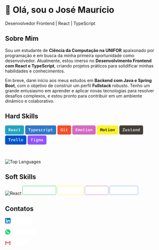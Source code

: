 # 👋 Olá, sou o José Maurício

Desenvolvedor Frontend | React | TypeScript

## Sobre Mim

Sou um estudante de **Ciência da Computação na UNIFOR** apaixonado por programação e em busca da minha primeira oportunidade como desenvolvedor. Atualmente, estou imerso no **Desenvolvimento Frontend com React e TypeScript**, criando projetos práticos para solidificar minhas habilidades e conhecimentos.

Em breve, darei início aos meus estudos em **Backend com Java e Spring Boot**, com o objetivo de construir um perfil **Fullstack** robusto. Tenho um grande entusiasmo em aprender e aplicar novas tecnologias para resolver desafios complexos, e estou pronto para contribuir em um ambiente dinâmico e colaborativo.

## Hard Skills

<img src="./badges/react.png" alt="React" height="30"> <img src="./badges/typescript.png" alt="TypeScript" height="30"> <img src="./badges/git.png" alt="Git" height="30"> <img src="./badges/emotion.png" alt="Emotion" height="30"> <img src="./badges/motion.png" alt="Framer Motion" height="30"> <img src="./badges/zustand.png" alt="Zustand" height="30"> <img src="./badges/trello.png" alt="Trello" height="30"> <img src="./badges/figma.png" alt="Figma" height="30">

</br>

![Top Languages](https://github-readme-stats.vercel.app/api/top-langs/?username=MauricioCE&layout=compact&theme=tokyonight)

## Soft Skills

<img src="./badges/esforçado.png" alt="React" height="30">
<img src="./badges/responsavel.png" alt="React" height="30">
<img src="./badges/proativo.png" alt="React" height="30">
<img src="./badges/pontual.png" alt="React" height="30">
<img src="./badges/confiavel.png" alt="React" height="30">

## Contatos

[![LinkedIn](./badges/linkedin_link.png)](https://www.linkedin.com/in/mauricio-jr-dev/)

[![Email](./badges/whatsapp_link.png)](mailto:mauricio.jr.ce@gmail.com)

[![WhatsApp](./badges/email_link.png)](https://wa.me/5585997565868)
